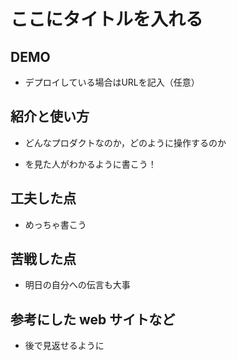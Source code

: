 # ここにタイトルを入れる

## DEMO

  - デプロイしている場合はURLを記入（任意）  

## 紹介と使い方  

  - どんなプロダクトなのか，どのように操作するのか

  - を見た人がわかるように書こう！

## 工夫した点  

  - めっちゃ書こう

## 苦戦した点  

  - 明日の自分への伝言も大事

## 参考にした web サイトなど  

  - 後で見返せるように  
